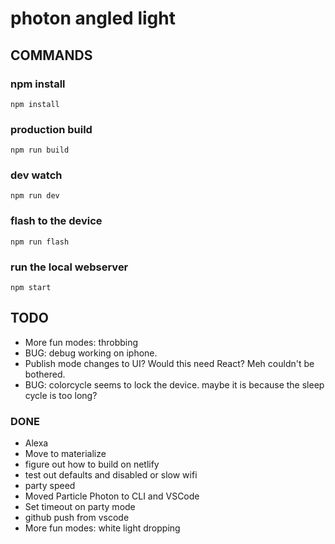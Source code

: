 # photon angled light

## COMMANDS


### npm install
`npm install`

### production build
`npm run build`

### dev watch
`npm run dev`

### flash to the device
`npm run flash`

### run the local webserver
`npm start`


## TODO
- More fun modes: throbbing
- BUG: debug working on iphone.
- Publish mode changes to UI? Would this need React? Meh couldn't be bothered.
- BUG: colorcycle seems to lock the device. maybe it is because the sleep cycle is too long?

### DONE
- Alexa
- Move to materialize
- figure out how to build on netlify
- test out defaults and disabled or slow wifi
- party speed
- Moved Particle Photon to CLI and VSCode
- Set timeout on party mode
- github push from vscode
- More fun modes: white light dropping


